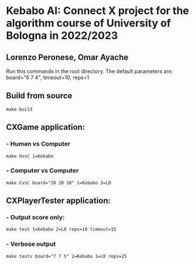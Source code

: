 # Kebabo AI: Connect X project for the algorithm course of University of Bologna in 2022/2023
## Lorenzo Peronese, Omar Ayache

Run this commands in the root directory.
The default parameters are: board="6 7 4", timeout=10, reps=1

## Build from source
```
make build
```

## CXGame application:
### - Human vs Computer
```
make HvsC 1=Kebabo
```

### - Computer vs Computer
```
make CvsC board="20 20 10" 1=Kebabo 2=L0
```

## CXPlayerTester application:
### - Output score only:
```
make test 1=Kebabo 2=L0 reps=10 timeout=15
```

### - Verbose output
```
make testv board="7 7 5" 2=Kebabo 1=L0 reps=25
```
